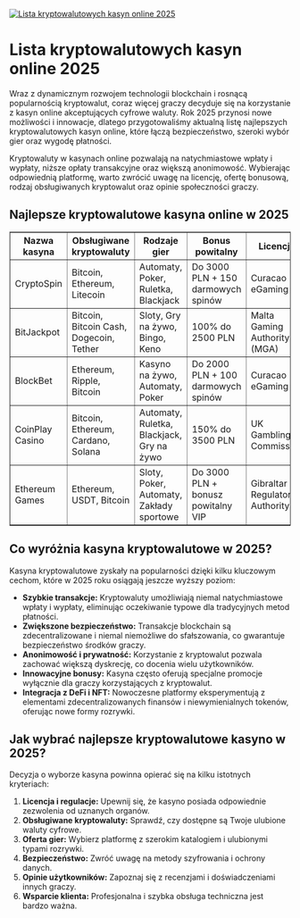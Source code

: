 [![Lista kryptowalutowych kasyn online 2025](https://123-caf.pages.dev/gitsignup.png)](https://vrmoo.ru/Bt82HjjY)

<h1>Lista kryptowalutowych kasyn online 2025</h1> <p>Wraz z dynamicznym rozwojem technologii blockchain i rosnącą popularnością kryptowalut, coraz więcej graczy decyduje się na korzystanie z kasyn online akceptujących cyfrowe waluty. Rok 2025 przynosi nowe możliwości i innowacje, dlatego przygotowaliśmy aktualną listę najlepszych kryptowalutowych kasyn online, które łączą bezpieczeństwo, szeroki wybór gier oraz wygodę płatności.</p>  <p>Kryptowaluty w kasynach online pozwalają na natychmiastowe wpłaty i wypłaty, niższe opłaty transakcyjne oraz większą anonimowość. Wybierając odpowiednią platformę, warto zwrócić uwagę na licencję, ofertę bonusową, rodzaj obsługiwanych kryptowalut oraz opinie społeczności graczy.</p>  <h2>Najlepsze kryptowalutowe kasyna online w 2025</h2> <table border="1" cellspacing="0" cellpadding="8" style="border-collapse: collapse; width: 100%;">   <thead>     <tr>       <th>Nazwa kasyna</th>       <th>Obsługiwane kryptowaluty</th>       <th>Rodzaje gier</th>       <th>Bonus powitalny</th>       <th>Licencja</th>     </tr>   </thead>   <tbody>     <tr>       <td>CryptoSpin</td>       <td>Bitcoin, Ethereum, Litecoin</td>       <td>Automaty, Poker, Ruletka, Blackjack</td>       <td>Do 3000 PLN + 150 darmowych spinów</td>       <td>Curacao eGaming</td>     </tr>     <tr>       <td>BitJackpot</td>       <td>Bitcoin, Bitcoin Cash, Dogecoin, Tether</td>       <td>Sloty, Gry na żywo, Bingo, Keno</td>       <td>100% do 2500 PLN</td>       <td>Malta Gaming Authority (MGA)</td>     </tr>     <tr>       <td>BlockBet</td>       <td>Ethereum, Ripple, Bitcoin</td>       <td>Kasyno na żywo, Automaty, Poker</td>       <td>Do 2000 PLN + 100 darmowych spinów</td>       <td>Curacao eGaming</td>     </tr>     <tr>       <td>CoinPlay Casino</td>       <td>Bitcoin, Ethereum, Cardano, Solana</td>       <td>Automaty, Ruletka, Blackjack, Gry na żywo</td>       <td>150% do 3500 PLN</td>       <td>UK Gambling Commission</td>     </tr>     <tr>       <td>Ethereum Games</td>       <td>Ethereum, USDT, Bitcoin</td>       <td>Sloty, Poker, Automaty, Zakłady sportowe</td>       <td>Do 3000 PLN + bonusz powitalny VIP</td>       <td>Gibraltar Regulatory Authority</td>     </tr>   </tbody> </table>  <h2>Co wyróżnia kasyna kryptowalutowe w 2025?</h2> <p>Kasyna kryptowalutowe zyskały na popularności dzięki kilku kluczowym cechom, które w 2025 roku osiągają jeszcze wyższy poziom:</p> <ul>   <li><strong>Szybkie transakcje:</strong> Kryptowaluty umożliwiają niemal natychmiastowe wpłaty i wypłaty, eliminując oczekiwanie typowe dla tradycyjnych metod płatności.</li>   <li><strong>Zwiększone bezpieczeństwo:</strong> Transakcje blockchain są zdecentralizowane i niemal niemożliwe do sfałszowania, co gwarantuje bezpieczeństwo środków graczy.</li>   <li><strong>Anonimowość i prywatność:</strong> Korzystanie z kryptowalut pozwala zachować większą dyskrecję, co docenia wielu użytkowników.</li>   <li><strong>Innowacyjne bonusy:</strong> Kasyna często oferują specjalne promocje wyłącznie dla graczy korzystających z kryptowalut.</li>   <li><strong>Integracja z DeFi i NFT:</strong> Nowoczesne platformy eksperymentują z elementami zdecentralizowanych finansów i niewymienialnych tokenów, oferując nowe formy rozrywki.</li> </ul>  <h2>Jak wybrać najlepsze kryptowalutowe kasyno w 2025?</h2> <p>Decyzja o wyborze kasyna powinna opierać się na kilku istotnych kryteriach:</p> <ol>   <li><strong>Licencja i regulacje:</strong> Upewnij się, że kasyno posiada odpowiednie zezwolenia od uznanych organów.</li>   <li><strong>Obsługiwane kryptowaluty:</strong> Sprawdź, czy dostępne są Twoje ulubione waluty cyfrowe.</li>   <li><strong>Oferta gier:</strong> Wybierz platformę z szerokim katalogiem i ulubionymi typami rozrywki.</li>   <li><strong>Bezpieczeństwo:</strong> Zwróć uwagę na metody szyfrowania i ochrony danych.</li>   <li><strong>Opinie użytkowników:</strong> Zapoznaj się z recenzjami i doświadczeniami innych graczy.</li>   <li><strong>Wsparcie klienta:</strong> Profesjonalna i szybka obsługa techniczna jest bardzo ważna.</li> </ol>